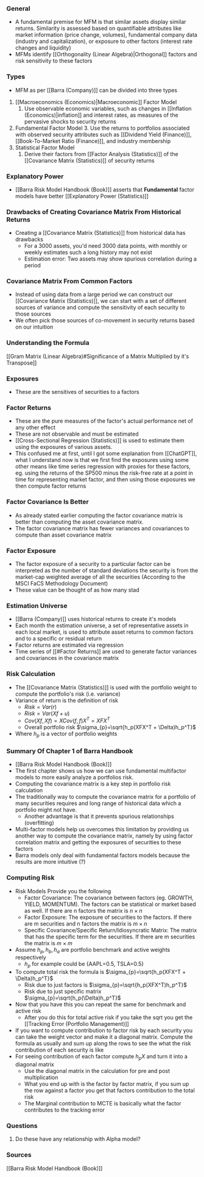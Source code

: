 ### General
- A fundamental premise for MFM is that similar assets display similar returns. Similarity is assessed based on quantifiable attributes like market information (price change, volumes), fundamental company data (industry and capitalization), or exposure to other factors (interest rate changes and liquidity)
- MFMs identify [[Orthogonality (Linear Algebra)|Orthogonal]] factors and risk sensitivity to these factors

### Types
- MFM as per [[Barra (Company)]] can be divided into three types
1. [[Macroeconomics (Economics)|Macroeconomic]] Factor Model
	1. Use observable economic variables, such as changes in [[Inflation (Economics)|inflation]] and interest rates, as measures of the pervasive shocks to security returns
2. Fundamental Factor Model
	3. Use the returns to portfolios associated with observed security attributes such as [[Dividend Yield (Finance)]], [[Book-To-Market Ratio (Finance)]], and industry membership
3. Statistical Factor Model
	1. Derive their factors from [[Factor Analysis (Statistics)]] of the [[Covariance Matrix (Statistics)]] of security returns
	

### Explanatory Power
- [[Barra Risk Model Handbook (Book)]] asserts that **Fundamental** factor models have better [[Explanatory Power (Statistics)]]


### Drawbacks of Creating Covariance Matrix From Historical Returns
- Creating a [[Covariance Matrix (Statistics)]] from historical data has drawbacks
	- For a 3000 assets, you'd need 3000 data points, with monthly or weekly estimates such a long history may not exist
	- Estimation error: Two assets may show spurious correlation during a period

### Covariance Matrix From Common Factors
- Instead of using data from a large period we can construct our [[Covariance Matrix (Statistics)]], we can start with a set of different sources of variance and compute the sensitivity of each security to those sources
- We often pick those sources of co-movement in security returns based on our intuition


### Understanding the Formula
[[Gram Matrix (Linear Algebra)#Significance of a Matrix Multiplied by it's Transpose]]

### Exposures
- These are the sensitives of securities to a factors


### Factor Returns
- These are the pure measures of the factor's actual performance net of any other effect
- These are not observable and must be estimated
- [[Cross-Sectional Regression (Statistics)]] is used to estimate them using the exposures of various assets.
- This confused me at first, until I got some explanation from [[ChatGPT]], what I understand now is that we first find the exposures using some other means like time series regression with proxies for these factors, eg. using the returns of the SP500 minus the risk-free rate at a point in time for representing market factor, and then using those exposures we then compute factor returns

### Factor Covariance Is Better
- As already stated earlier computing the factor covariance matrix is better than computing the asset covariance matrix. 
- The factor covariance matrix has fewer variances and covariances to compute than asset covariance matrix

### Factor Exposure
- The factor exposure of a security to a particular factor can be interpreted as the number of standard deviations the security is from the market-cap weighted average of all the securities (According to the MSCI FaCS Methodology Document)
- These value can be thought of as how many stad

### Estimation Universe
- [[Barra (Company)]] uses historical returns to create it's models
- Each month the estimation universe, a set of representative assets in each local market, is used to attribute asset returns to common factors and to a specific or residual return
- Factor returns are estimated via regression
- Time series of [[#Factor Returns]] are used to generate factor variances and covariances in the covariance matrix


### Risk Calculation
- The [[Covariance Matrix (Statistics)]] is used with the portfolio weight to compute the portfolio's risk (i.e. variance)
- Variance of return is the definition of risk
	- $Risk=Var(r)$
	- $Risk=Var(Xf+u)$
	- $Cov(Xf,Xf)=XCov(f,f)X^T=XFX^T$
	- Overall portfolio risk $\sigma_{p}=\sqrt{h_p(XFX^T + \Delta)h_p^T}$
- Where $h_p$ is a vector of portfolio weights

### Summary Of Chapter 1 of Barra Handbook
- [[Barra Risk Model Handbook (Book)]]
- The first chapter shows us how we can use fundamental multifactor models to more easily analyze a portfolios risk.
- Computing the covariance matrix is a key step in portfolio risk calculation
- The traditionally way to compute the covariance matrix for a portfolio of many securities requires and long range of historical data which a portfolio might not have.
	- Another advantage is that it prevents spurious relationships (overfitting)
- Multi-factor models help us overcomes this limitation by providing us another way to compute the covariance matrix, namely by using factor correlation matrix and getting the exposures of securities to these factors
- Barra models only deal with fundamental factors models because the results are more intuitive (?)

### Computing Risk
- Risk Models Provide you the following
	- Factor Covariance: The covariance between factors (eg. GROWTH, YIELD, MOMENTUM). The factors can be statistical or market based as well. If there are n factors the matrix is $n\times n$
	- Factor Exposure: The exposure of securities to the factors. If there are m securities and n factors the matrix is $m \times n$
	- Specific Covariance/Specific Return/Idiosyncratic Matrix: The matrix that has the specific term for the securities. If there are m securities the matrix is $m \times m$
- Assume $h_p,h_b, h_a$ are portfolio benchmark and active weights respectively
	- $h_p$ for example could be {AAPL=0.5, TSLA=0.5}
- To compute total risk the formula is $\sigma_{p}=\sqrt{h_p(XFX^T + \Delta)h_p^T}$
	- Risk due to just factors is $\sigma_{p}=\sqrt{h_p(XFX^T)h_p^T}$
	- Risk due to just specific matrix $\sigma_{p}=\sqrt{h_p(\Delta)h_p^T}$
- Now that you have this you can repeat the same for benchmark and active risk
	- After you do this for total active risk if you take the sqrt you get the [[Tracking Error (Portfolio Management)]]
- If you want to compute contribution to factor risk by each security you can take the weight vector and make it a diagonal matrix. Compute the formula as usually and sum up along the rows to see the  what the risk contribution of each security is like
- For seeing contribution of each factor compute $h_pX$ and  turn it into a diagonal matrix
	- Use the diagonal matrix in the calculation for pre and post multiplication
	- What you end up with is the factor by factor matrix, if you sum up the row against a factor you get that factors contribution to the total risk
	- The Marginal contribution to MCTE is basically what the factor contributes to the tracking error
### Questions
1. Do these have any relationship with Alpha model?

### Sources
[[Barra Risk Model Handbook (Book)]]